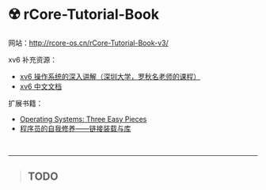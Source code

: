 # ☢️ rCore-Tutorial-Book

网站：http://rcore-os.cn/rCore-Tutorial-Book-v3/

xv6 补充资源：

-   [xv6 操作系统的深入讲解（深圳大学，罗秋名老师的课程）](https://space.bilibili.com/1040264970/)
-   [xv6 中文文档](https://th0ar.gitbooks.io/xv6-chinese/content/index.html)

扩展书籍：

-   [Operating Systems: Three Easy Pieces](https://pages.cs.wisc.edu/~remzi/OSTEP/)
-   [程序员的自我修养——链接装载与库](https://book.douban.com/subject/3652388/)

​	

---

>   ## TODO
>






